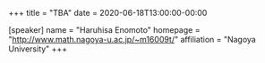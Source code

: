 +++
title = "TBA"
date = 2020-06-18T13:00:00-00:00

[speaker]
  name = "Haruhisa Enomoto"
  homepage = "http://www.math.nagoya-u.ac.jp/~m16009t/"
  affiliation = "Nagoya University"
+++
